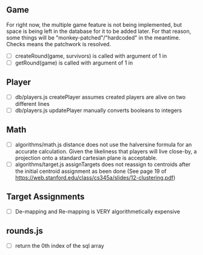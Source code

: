 ## Game
For right now, the multiple game feature is not being implemented, but space is being left in the database for it to be added later. For that reason, some things will be "monkey-patched"/"hardcoded" in the meantime. Checks means the patchwork is resolved.
- [ ] createRound(game, survivors) is called with argument of 1 in 
- [ ] getRound(game) is called with argument of 1 in 

## Player
- [ ] db/players.js createPlayer assumes created players are alive on two different lines
- [ ] db/players.js updatePlayer manually converts booleans to integers 

## Math
- [ ] algorithms/math.js distance does not use the halversine formula for an accurate calculation. Given the likeliness that players will live close-by, a projection onto a standard cartesian plane is acceptable.
- [ ] algorithms/target.js assignTargets does not reassign to centroids after the initial centroid assignment as been done (See page 19 of https://web.stanford.edu/class/cs345a/slides/12-clustering.pdf) 

## Target Assignments
- [ ] De-mapping and Re-mapping is VERY algorithmetically expensive

## rounds.js
- [ ] return the 0th index of the sql array